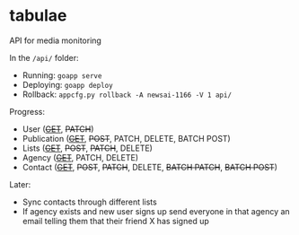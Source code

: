 # tabulae

API for media monitoring

In the `/api/` folder:

- Running: `goapp serve`
- Deploying: `goapp deploy`
- Rollback: `appcfg.py rollback -A newsai-1166 -V 1 api/`

Progress:

- User (~~[GET](http://tabulae.newsai.org/api/users)~~, ~~PATCH~~)
- Publication (~~[GET](http://tabulae.newsai.org/api/publications)~~, ~~POST~~, PATCH, DELETE, BATCH POST)
- Lists (~~[GET](http://tabulae.newsai.org/api/lists)~~, ~~POST~~, ~~PATCH~~, DELETE)
- Agency (~~[GET](http://tabulae.newsai.org/api/agencies)~~, PATCH, DELETE)
- Contact (~~[GET](http://localhost:8080/api/contacts)~~, ~~POST~~, ~~PATCH~~, DELETE, ~~BATCH PATCH~~, ~~BATCH POST~~)

Later:

- Sync contacts through different lists
- If agency exists and new user signs up send everyone in that agency an email telling them that their friend X has signed up
